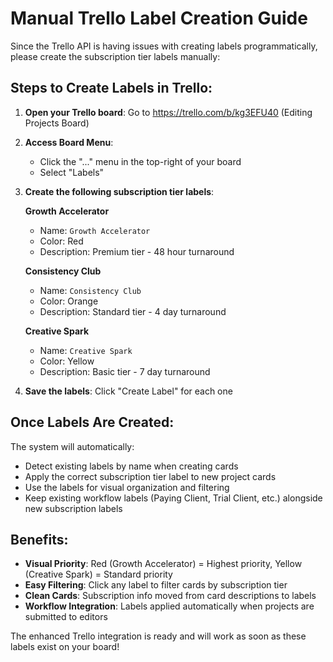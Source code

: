 # Manual Trello Label Creation Guide

Since the Trello API is having issues with creating labels programmatically, please create the subscription tier labels manually:

## Steps to Create Labels in Trello:

1. **Open your Trello board**: Go to https://trello.com/b/kg3EFU40 (Editing Projects Board)

2. **Access Board Menu**: 
   - Click the "..." menu in the top-right of your board
   - Select "Labels"

3. **Create the following subscription tier labels**:

   **Growth Accelerator**
   - Name: `Growth Accelerator`  
   - Color: Red
   - Description: Premium tier - 48 hour turnaround

   **Consistency Club**
   - Name: `Consistency Club`
   - Color: Orange  
   - Description: Standard tier - 4 day turnaround

   **Creative Spark**
   - Name: `Creative Spark`
   - Color: Yellow
   - Description: Basic tier - 7 day turnaround

4. **Save the labels**: Click "Create Label" for each one

## Once Labels Are Created:

The system will automatically:
- Detect existing labels by name when creating cards
- Apply the correct subscription tier label to new project cards
- Use the labels for visual organization and filtering
- Keep existing workflow labels (Paying Client, Trial Client, etc.) alongside new subscription labels

## Benefits:

- **Visual Priority**: Red (Growth Accelerator) = Highest priority, Yellow (Creative Spark) = Standard priority
- **Easy Filtering**: Click any label to filter cards by subscription tier
- **Clean Cards**: Subscription info moved from card descriptions to labels
- **Workflow Integration**: Labels applied automatically when projects are submitted to editors

The enhanced Trello integration is ready and will work as soon as these labels exist on your board!